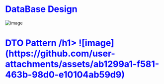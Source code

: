 <h1 style="color:blue;">DataBase Design</h1>

![image](https://github.com/user-attachments/assets/cd1d0968-807f-4212-8e23-09e8feae947f)

<h1 style="color:blue;">DTO Pattern /h1>
![image](https://github.com/user-attachments/assets/ab1299a1-f581-463b-98d0-e10104ab59d9)




